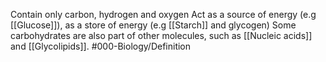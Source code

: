 Contain only carbon, hydrogen and oxygen
Act as a source of energy (e.g [[Glucose]]), as a store of energy (e.g [[Starch]] and glycogen)
Some carbohydrates are also part of other molecules, such as [[Nucleic acids]] and [[Glycolipids]].
#000-Biology/Definition 